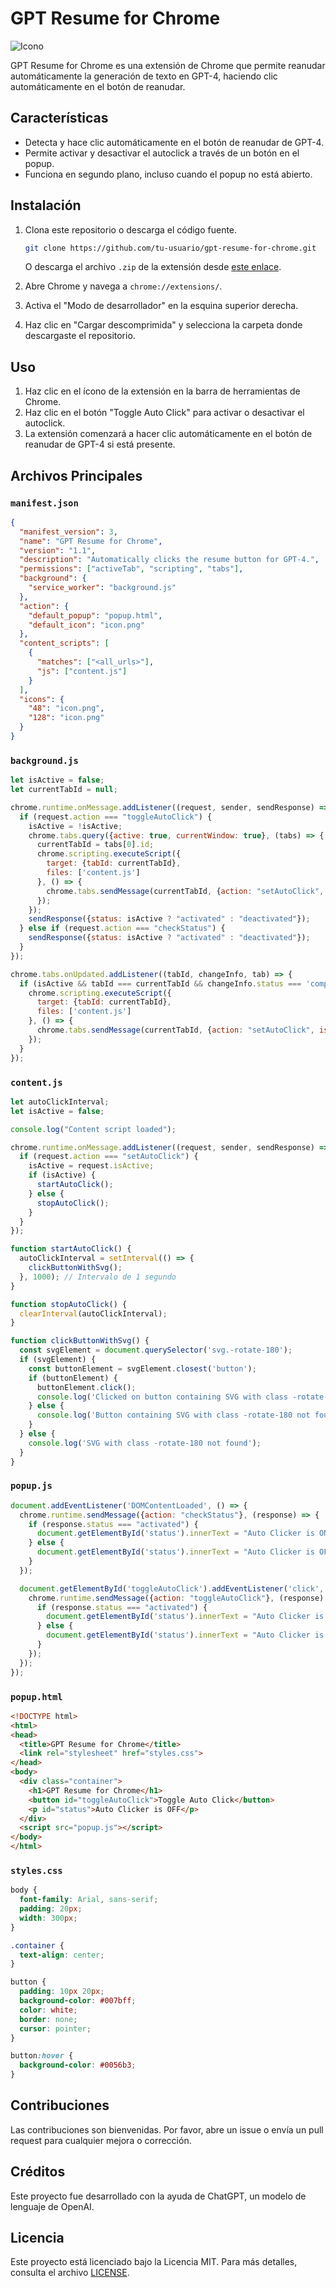 
# GPT Resume for Chrome

![Icono](./cover.jpg)

GPT Resume for Chrome es una extensión de Chrome que permite reanudar automáticamente la generación de texto en GPT-4, haciendo clic automáticamente en el botón de reanudar.

## Características

- Detecta y hace clic automáticamente en el botón de reanudar de GPT-4.
- Permite activar y desactivar el autoclick a través de un botón en el popup.
- Funciona en segundo plano, incluso cuando el popup no está abierto.

## Instalación

1. Clona este repositorio o descarga el código fuente.
   ```sh
   git clone https://github.com/tu-usuario/gpt-resume-for-chrome.git
   ```
   O descarga el archivo `.zip` de la extensión desde [este enlace](./GPT%20-%20Resume%20for%20Chrome.zip).
   
2. Abre Chrome y navega a `chrome://extensions/`.

3. Activa el "Modo de desarrollador" en la esquina superior derecha.

4. Haz clic en "Cargar descomprimida" y selecciona la carpeta donde descargaste el repositorio.

## Uso

1. Haz clic en el ícono de la extensión en la barra de herramientas de Chrome.
2. Haz clic en el botón "Toggle Auto Click" para activar o desactivar el autoclick.
3. La extensión comenzará a hacer clic automáticamente en el botón de reanudar de GPT-4 si está presente.

## Archivos Principales

### `manifest.json`

```json
{
  "manifest_version": 3,
  "name": "GPT Resume for Chrome",
  "version": "1.1",
  "description": "Automatically clicks the resume button for GPT-4.",
  "permissions": ["activeTab", "scripting", "tabs"],
  "background": {
    "service_worker": "background.js"
  },
  "action": {
    "default_popup": "popup.html",
    "default_icon": "icon.png"
  },
  "content_scripts": [
    {
      "matches": ["<all_urls>"],
      "js": ["content.js"]
    }
  ],
  "icons": {
    "48": "icon.png",
    "128": "icon.png"
  }
}
```

### `background.js`

```javascript
let isActive = false;
let currentTabId = null;

chrome.runtime.onMessage.addListener((request, sender, sendResponse) => {
  if (request.action === "toggleAutoClick") {
    isActive = !isActive;
    chrome.tabs.query({active: true, currentWindow: true}, (tabs) => {
      currentTabId = tabs[0].id;
      chrome.scripting.executeScript({
        target: {tabId: currentTabId},
        files: ['content.js']
      }, () => {
        chrome.tabs.sendMessage(currentTabId, {action: "setAutoClick", isActive: isActive});
      });
    });
    sendResponse({status: isActive ? "activated" : "deactivated"});
  } else if (request.action === "checkStatus") {
    sendResponse({status: isActive ? "activated" : "deactivated"});
  }
});

chrome.tabs.onUpdated.addListener((tabId, changeInfo, tab) => {
  if (isActive && tabId === currentTabId && changeInfo.status === 'complete') {
    chrome.scripting.executeScript({
      target: {tabId: currentTabId},
      files: ['content.js']
    }, () => {
      chrome.tabs.sendMessage(currentTabId, {action: "setAutoClick", isActive: isActive});
    });
  }
});
```

### `content.js`

```javascript
let autoClickInterval;
let isActive = false;

console.log("Content script loaded");

chrome.runtime.onMessage.addListener((request, sender, sendResponse) => {
  if (request.action === "setAutoClick") {
    isActive = request.isActive;
    if (isActive) {
      startAutoClick();
    } else {
      stopAutoClick();
    }
  }
});

function startAutoClick() {
  autoClickInterval = setInterval(() => {
    clickButtonWithSvg();
  }, 1000); // Intervalo de 1 segundo
}

function stopAutoClick() {
  clearInterval(autoClickInterval);
}

function clickButtonWithSvg() {
  const svgElement = document.querySelector('svg.-rotate-180');
  if (svgElement) {
    const buttonElement = svgElement.closest('button');
    if (buttonElement) {
      buttonElement.click();
      console.log('Clicked on button containing SVG with class -rotate-180');
    } else {
      console.log('Button containing SVG with class -rotate-180 not found');
    }
  } else {
    console.log('SVG with class -rotate-180 not found');
  }
}
```

### `popup.js`

```javascript
document.addEventListener('DOMContentLoaded', () => {
  chrome.runtime.sendMessage({action: "checkStatus"}, (response) => {
    if (response.status === "activated") {
      document.getElementById('status').innerText = "Auto Clicker is ON";
    } else {
      document.getElementById('status').innerText = "Auto Clicker is OFF";
    }
  });

  document.getElementById('toggleAutoClick').addEventListener('click', () => {
    chrome.runtime.sendMessage({action: "toggleAutoClick"}, (response) => {
      if (response.status === "activated") {
        document.getElementById('status').innerText = "Auto Clicker is ON";
      } else {
        document.getElementById('status').innerText = "Auto Clicker is OFF";
      }
    });
  });
});
```

### `popup.html`

```html
<!DOCTYPE html>
<html>
<head>
  <title>GPT Resume for Chrome</title>
  <link rel="stylesheet" href="styles.css">
</head>
<body>
  <div class="container">
    <h1>GPT Resume for Chrome</h1>
    <button id="toggleAutoClick">Toggle Auto Click</button>
    <p id="status">Auto Clicker is OFF</p>
  </div>
  <script src="popup.js"></script>
</body>
</html>
```

### `styles.css`

```css
body {
  font-family: Arial, sans-serif;
  padding: 20px;
  width: 300px;
}

.container {
  text-align: center;
}

button {
  padding: 10px 20px;
  background-color: #007bff;
  color: white;
  border: none;
  cursor: pointer;
}

button:hover {
  background-color: #0056b3;
}
```

## Contribuciones

Las contribuciones son bienvenidas. Por favor, abre un issue o envía un pull request para cualquier mejora o corrección.

## Créditos

Este proyecto fue desarrollado con la ayuda de ChatGPT, un modelo de lenguaje de OpenAI.

## Licencia

Este proyecto está licenciado bajo la Licencia MIT. Para más detalles, consulta el archivo [LICENSE](./LICENSE).
